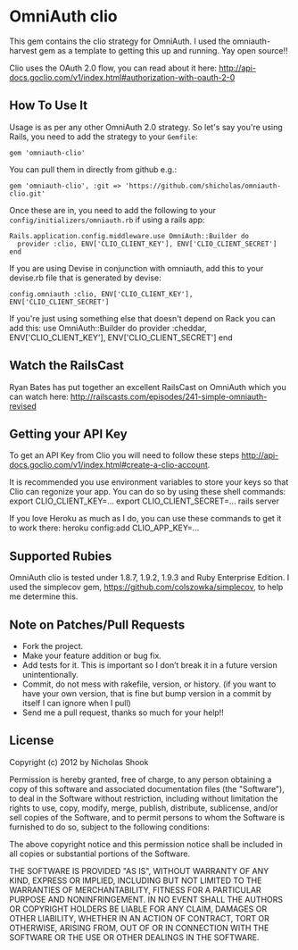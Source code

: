 # OmniAuth clio

This gem contains the clio strategy for OmniAuth. I used the omniauth-harvest gem as a template to getting this up and running. Yay open source!!

Clio uses the OAuth 2.0 flow, you can read about it here: http://api-docs.goclio.com/v1/index.html#authorization-with-oauth-2-0

## How To Use It

Usage is as per any other OmniAuth 2.0 strategy. So let's say you're using Rails, you need to add the strategy to your `Gemfile`:

    gem 'omniauth-clio'

You can pull them in directly from github e.g.:

    gem 'omniauth-clio', :git => 'https://github.com/shicholas/omniauth-clio.git'

Once these are in, you need to add the following to your `config/initializers/omniauth.rb` if using a rails app:

    Rails.application.config.middleware.use OmniAuth::Builder do
      provider :clio, ENV['CLIO_CLIENT_KEY'], ENV['CLIO_CLIENT_SECRET'] 
    end

If you are using Devise in conjunction with omniauth, add this to your devise.rb file that is generated by devise:

	config.omniauth :clio, ENV['CLIO_CLIENT_KEY'], ENV['CLIO_CLIENT_SECRET']


If you're just using something else that doesn't depend on Rack you can add this:
	use OmniAuth::Builder do
  		provider :cheddar, ENV['CLIO_CLIENT_KEY'], ENV['CLIO_CLIENT_SECRET']
	end


## Watch the RailsCast

Ryan Bates has put together an excellent RailsCast on OmniAuth which you can watch here: http://railscasts.com/episodes/241-simple-omniauth-revised

## Getting your API Key
To get an API Key from Clio you will need to follow these steps http://api-docs.goclio.com/v1/index.html#create-a-clio-account.

It is recommended you use environment variables to store your keys so that Clio can regonize your app. You can do so by using these shell commands:
export CLIO_CLIENT_KEY=...
export CLIO_CLIENT_SECRET=...
rails server

If you love Heroku as much as I do, you can use these commands to get it to work there:
heroku config:add CLIO_APP_KEY=...


## Supported Rubies

OmniAuth clio is tested under 1.8.7, 1.9.2, 1.9.3 and Ruby Enterprise Edition. I used the simplecov gem, https://github.com/colszowka/simplecov, to help me determine this.


## Note on Patches/Pull Requests

- Fork the project.
- Make your feature addition or bug fix.
- Add tests for it. This is important so I don’t break it in a future version unintentionally.
- Commit, do not mess with rakefile, version, or history. (if you want to have your own version, that is fine but bump version in a commit by itself I can ignore when I pull)
- Send me a pull request, thanks so much for your help!!

## License

Copyright (c) 2012 by Nicholas Shook

Permission is hereby granted, free of charge, to any person obtaining a copy of this software and associated documentation files (the "Software"), to deal in the Software without restriction, including without limitation the rights to use, copy, modify, merge, publish, distribute, sublicense, and/or sell copies of the Software, and to permit persons to whom the Software is furnished to do so, subject to the following conditions:

The above copyright notice and this permission notice shall be included in all copies or substantial portions of the Software.

THE SOFTWARE IS PROVIDED "AS IS", WITHOUT WARRANTY OF ANY KIND, EXPRESS OR IMPLIED, INCLUDING BUT NOT LIMITED TO THE WARRANTIES OF MERCHANTABILITY, FITNESS FOR A PARTICULAR PURPOSE AND NONINFRINGEMENT. IN NO EVENT SHALL THE AUTHORS OR COPYRIGHT HOLDERS BE LIABLE FOR ANY CLAIM, DAMAGES OR OTHER LIABILITY, WHETHER IN AN ACTION OF CONTRACT, TORT OR OTHERWISE, ARISING FROM, OUT OF OR IN CONNECTION WITH THE SOFTWARE OR THE USE OR OTHER DEALINGS IN THE SOFTWARE.